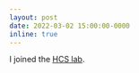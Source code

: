 ```yaml
---
layout: post
date: 2022-03-02 15:00:00-0000
inline: true
---
```


I joined the <a href="https://hcs.snu.ac.kr">HCS lab</a>.
